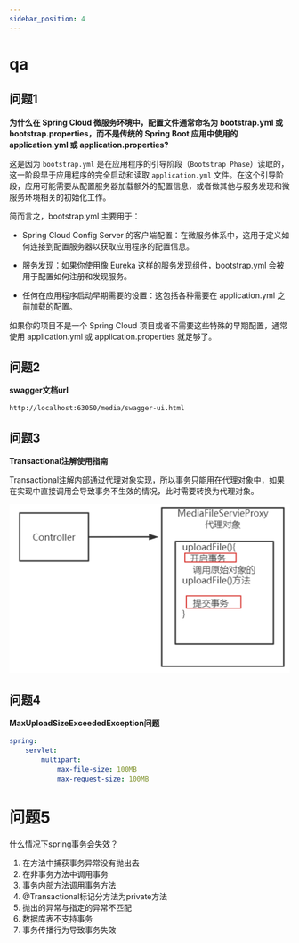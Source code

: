 ```yaml
---
sidebar_position: 4
---
```


# qa

## 问题1

**为什么在 Spring Cloud 微服务环境中，配置文件通常命名为 bootstrap.yml 或 bootstrap.properties，而不是传统的 Spring Boot 应用中使用的 application.yml 或 application.properties?**

这是因为 `bootstrap.yml` 是在应用程序的引导阶段（`Bootstrap Phase`）读取的，这一阶段早于应用程序的完全启动和读取 `application.yml` 文件。在这个引导阶段，应用可能需要从配置服务器加载额外的配置信息，或者做其他与服务发现和微服务环境相关的初始化工作。

简而言之，bootstrap.yml 主要用于：

-   Spring Cloud Config Server 的客户端配置：在微服务体系中，这用于定义如何连接到配置服务器以获取应用程序的配置信息。

-   服务发现：如果你使用像 Eureka 这样的服务发现组件，bootstrap.yml 会被用于配置如何注册和发现服务。

-   任何在应用程序启动早期需要的设置：这包括各种需要在 application.yml 之前加载的配置。

如果你的项目不是一个 Spring Cloud 项目或者不需要这些特殊的早期配置，通常使用 application.yml 或 application.properties 就足够了。

## 问题2

**swagger文档url**

```url
http://localhost:63050/media/swagger-ui.html
```

## 问题3

**Transactional注解使用指南**

Transactional注解内部通过代理对象实现，所以事务只能用在代理对象中，如果在实现中直接调用会导致事务不生效的情况，此时需要转换为代理对象。

![Alt text](../../static/img/transactional.png)

## 问题4

**MaxUploadSizeExceededException问题**

```yml
spring:
    servlet:
        multipart:
            max-file-size: 100MB
            max-request-size: 100MB
```

# 问题5

什么情况下spring事务会失效？

1. 在方法中捕获事务异常没有抛出去
2. 在非事务方法中调用事务
3. 事务内部方法调用事务方法
4. @Transactional标记分方法为private方法
5. 抛出的异常与指定的异常不匹配
6. 数据库表不支持事务
7. 事务传播行为导致事务失效
